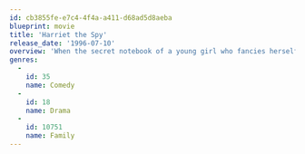 ```yaml
---
id: cb3855fe-e7c4-4f4a-a411-d68ad5d8aeba
blueprint: movie
title: 'Harriet the Spy'
release_date: '1996-07-10'
overview: 'When the secret notebook of a young girl who fancies herself a spy is found by her friends, her speculations make her very unpopular! Can she win her friends back?'
genres:
  -
    id: 35
    name: Comedy
  -
    id: 18
    name: Drama
  -
    id: 10751
    name: Family
---
```

